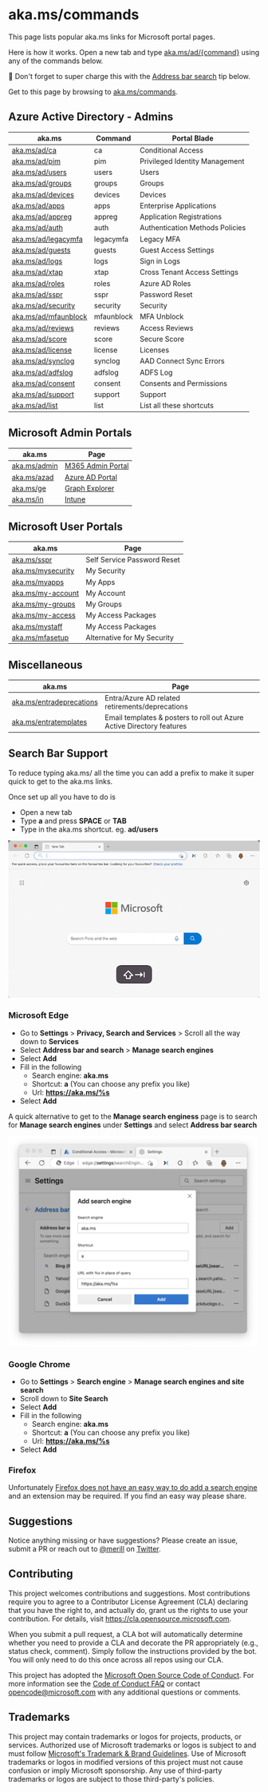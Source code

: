 # aka.ms/commands

This page lists popular aka.ms links for Microsoft portal pages.

Here is how it works. Open a new tab and type [aka.ms/ad/{command}](https://aka.ms/command) using any of the commands below. 

:rocket: Don't forget to super charge this with the [Address bar search](#search-bar-support) tip below.

Get to this page by browsing to [aka.ms/commands](https://aka.ms/commands).

## Azure Active Directory - Admins

|aka.ms|Command|Portal Blade|
|-----|----|---|
|[aka.ms/ad/ca](https://aka.ms/ad/ca)|ca|Conditional Access|
|[aka.ms/ad/pim](https://aka.ms/ad/pim)|pim|Privileged Identity Management|
|[aka.ms/ad/users](https://aka.ms/ad/users)|users|Users|
|[aka.ms/ad/groups](https://aka.ms/ad/groups)|groups|Groups|
|[aka.ms/ad/devices](https://aka.ms/ad/devices)|devices|Devices|
|[aka.ms/ad/apps](https://aka.ms/ad/apps)|apps|Enterprise Applications|
|[aka.ms/ad/appreg](https://aka.ms/ad/appreg)|appreg|Application Registrations|
|[aka.ms/ad/auth](https://aka.ms/ad/auth)|auth|Authentication Methods Policies|
|[aka.ms/ad/legacymfa](https://aka.ms/ad/legacymfa)|legacymfa|Legacy MFA|
|[aka.ms/ad/guests](https://aka.ms/ad/guests)|guests|Guest Access Settings|
|[aka.ms/ad/logs](https://aka.ms/ad/logs)|logs|Sign in Logs|
|[aka.ms/ad/xtap](https://aka.ms/ad/xtap)|xtap|Cross Tenant Access Settings|
|[aka.ms/ad/roles](https://aka.ms/ad/roles)|roles|Azure AD Roles|
|[aka.ms/ad/sspr](https://aka.ms/ad/sspr)|sspr|Password Reset|
|[aka.ms/ad/security](https://aka.ms/ad/security)|security|Security|
|[aka.ms/ad/mfaunblock](https://aka.ms/ad/mfaunblock)|mfaunblock|MFA Unblock|
|[aka.ms/ad/reviews](https://aka.ms/ad/reviews)|reviews|Access Reviews|
|[aka.ms/ad/score](https://aka.ms/ad/score)|score|Secure Score|
|[aka.ms/ad/license](https://aka.ms/ad/license)|license|Licenses|
|[aka.ms/ad/synclog](https://aka.ms/ad/synclog)|synclog|AAD Connect Sync Errors|
|[aka.ms/ad/adfslog](https://aka.ms/ad/adfslog)|adfslog|ADFS Log|
|[aka.ms/ad/consent](https://aka.ms/ad/consent)|consent|Consents and Permissions|
|[aka.ms/ad/support](https://aka.ms/ad/support)|support|Support|
|[aka.ms/ad/list](https://aka.ms/ad/list)|list|List all these shortcuts|


## Microsoft Admin Portals

|aka.ms|Page|
|-----|---|
|[aka.ms/admin](https://aka.ms/admin)|[M365 Admin Portal](https://admin.microsoft.com)|
|[aka.ms/azad](https://aka.ms/azad)|[Azure AD Portal](https://portal.azure.com)|
|[aka.ms/ge](https://aka.ms/ge)|[Graph Explorer](https://developer.microsoft.com/graph/graph-explorer)|
|[aka.ms/in](https://aka.ms/in)|[Intune](https://endpoint.microsoft.com)|


## Microsoft User Portals

|aka.ms|Page|
|-----|---|
|[aka.ms/sspr](https://aka.ms/sspr)|Self Service Password Reset|
|[aka.ms/mysecurity](https://aka.ms/myapps)|My Security|
|[aka.ms/myapps](https://aka.ms/myapps)|My Apps|
|[aka.ms/my-account](https://aka.ms/my-account)|My Account|
|[aka.ms/my-groups](https://aka.ms/my-groups)|My Groups|
|[aka.ms/my-access](https://aka.ms/my-access)|My Access Packages|
|[aka.ms/mystaff](https://aka.ms/mystaff)|My Access Packages|
|[aka.ms/mfasetup](https://aka.ms/mfasetup)|Alternative for My Security|

## Miscellaneous
|aka.ms|Page|
|-----|---|
|[aka.ms/entradeprecations](https://aka.ms/entradeprecations)|Entra/Azure AD related retirements/deprecations|
|[aka.ms/entratemplates](https://aka.ms/entratemplates)|Email templates & posters to roll out Azure Active Directory features|


## Search Bar Support

To reduce typing aka.ms/ all the time you can add a prefix to make it super quick to get to the aka.ms links.

Once set up all you have to do is 
* Open a new tab
* Type **a** and press **SPACE** or **TAB** 
* Type in the aka.ms shortcut. eg. **ad/users**

![Search bar demo](/images/SearchBarDemo.gif)

### Microsoft Edge

* Go to **Settings** > **Privacy, Search and Services** > Scroll all the way down to **Services**
* Select **Address bar and search** > **Manage search engines**
* Select **Add**
* Fill in the following
  * Search engine: **aka.ms**
  * Shortcut: **a** (You can choose any prefix you like)
  * Url: **https://aka.ms/%s**
* Select **Add**

A quick alternative to get to the **Manage search enginess** page is to search for **Manage search engines** under **Settings** and select **Address bar search**

<img src="/images/configedge.png" alt="Screenshot of Edge config of address bar" width="500" >

### Google Chrome

* Go to **Settings** > **Search engine** > **Manage search engines and site search**
* Scroll down to **Site Search**
* Select **Add**
* Fill in the following
  * Search engine: **aka.ms**
  * Shortcut: **a** (You can choose any prefix you like)
  * Url: **https://aka.ms/%s**
* Select **Add**

### Firefox

Unfortunately [Firefox does not have an easy way to do add a search engine](https://bugzilla.mozilla.org/show_bug.cgi?id=1683969) and an extension may be required. If you find an easy way please share.

## Suggestions

Notice anything missing or have suggestions? Please create an issue, submit a PR or reach out to [@merill](https://twitter.com/merill) on [Twitter](https://twitter.com/merill).


## Contributing

This project welcomes contributions and suggestions.  Most contributions require you to agree to a
Contributor License Agreement (CLA) declaring that you have the right to, and actually do, grant us
the rights to use your contribution. For details, visit https://cla.opensource.microsoft.com.

When you submit a pull request, a CLA bot will automatically determine whether you need to provide
a CLA and decorate the PR appropriately (e.g., status check, comment). Simply follow the instructions
provided by the bot. You will only need to do this once across all repos using our CLA.

This project has adopted the [Microsoft Open Source Code of Conduct](https://opensource.microsoft.com/codeofconduct/).
For more information see the [Code of Conduct FAQ](https://opensource.microsoft.com/codeofconduct/faq/) or
contact [opencode@microsoft.com](mailto:opencode@microsoft.com) with any additional questions or comments.

## Trademarks

This project may contain trademarks or logos for projects, products, or services. Authorized use of Microsoft 
trademarks or logos is subject to and must follow 
[Microsoft's Trademark & Brand Guidelines](https://www.microsoft.com/en-us/legal/intellectualproperty/trademarks/usage/general).
Use of Microsoft trademarks or logos in modified versions of this project must not cause confusion or imply Microsoft sponsorship.
Any use of third-party trademarks or logos are subject to those third-party's policies.
